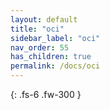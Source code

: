 ```yaml
---
layout: default
title: "oci"
sidebar_label: "oci"
nav_order: 55
has_children: true
permalink: /docs/oci
---
```


{: .fs-6 .fw-300 }
